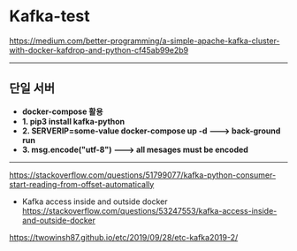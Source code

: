 # Kafka-test

https://medium.com/better-programming/a-simple-apache-kafka-cluster-with-docker-kafdrop-and-python-cf45ab99e2b9

- - -

## 단일 서버
* **docker-compose 활용**
* **1. pip3 install kafka-python**
* **2. SERVERIP=some-value docker-compose up -d ---> back-ground run**
* **3. msg.encode("utf-8") ---> all mesages must be encoded**

 - - -
 https://stackoverflow.com/questions/51799077/kafka-python-consumer-start-reading-from-offset-automatically

* Kafka access inside and outside docker
 https://stackoverflow.com/questions/53247553/kafka-access-inside-and-outside-docker

 https://twowinsh87.github.io/etc/2019/09/28/etc-kafka2019-2/
